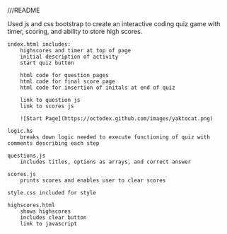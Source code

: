 
///README

Used js and css bootstrap to create an interactive coding quiz game with timer, scoring, and ability to store high scores. 

    index.html includes:
        highscores and timer at top of page 
        initial description of activity 
        start quiz button 

        html code for question pages 
        html code for final score page 
        html code for insertion of initals at end of quiz 

        link to question js
        link to scores js 

        ![Start Page](https://octodex.github.com/images/yaktocat.png)

    logic.hs
        breaks down logic needed to execute functioning of quiz with comments describing each step 

    questions.js 
        includes titles, options as arrays, and correct answer 

    scores.js
        prints scores and enables user to clear scores 

    style.css included for style 

    highscores.html
        shows highscores 
        includes clear button 
        link to javascript 
